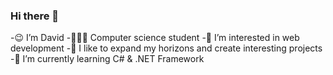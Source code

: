 ### Hi there 👋

-😉 I’m David 
-👨🏻‍🎓 Computer science student 
-👀 I’m interested in web development 
-🔮 I like to expand my horizons and create interesting projects
-🌱 I’m currently learning C# & .NET Framework

